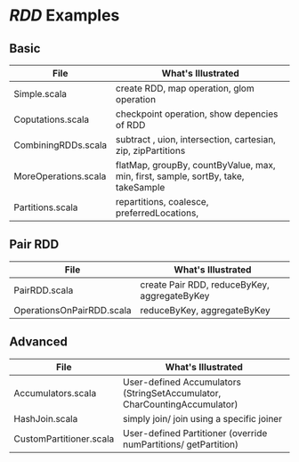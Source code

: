 # _RDD_ Examples

 

## Basic

| File                  | What's Illustrated    |
|-----------------------|-----------------------|
| Simple.scala    | create RDD, map operation, glom operation |
| Coputations.scala | checkpoint operation, show depencies of RDD |
| CombiningRDDs.scala | subtract , uion, intersection, cartesian, zip, zipPartitions |
| MoreOperations.scala | flatMap, groupBy, countByValue, max, min, first, sample, sortBy, take, takeSample |
| Partitions.scala | repartitions, coalesce, preferredLocations, |

## Pair RDD

| File                  | What's Illustrated    |
|-----------------------|-----------------------|
| PairRDD.scala | create Pair RDD, reduceByKey, aggregateByKey |
| OperationsOnPairRDD.scala | reduceByKey, aggregateByKey |

## Advanced

| File                  | What's Illustrated    |
|-----------------------|-----------------------|
| Accumulators.scala | User-defined Accumulators (StringSetAccumulator, CharCountingAccumulator) |
| HashJoin.scala | simply join/ join using a specific joiner |
| CustomPartitioner.scala | User-defined Partitioner (override numPartitions/ getPartition) |